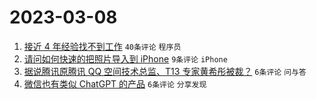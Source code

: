 # 2023-03-08

1. [接近 4 年经验找不到工作](https://www.v2ex.com/t/922086) `40条评论` `程序员`
1. [请问如何快速的把照片导入到 iPhone](https://www.v2ex.com/t/922087) `9条评论` `iPhone`
1. [据说腾讯原腾讯 QQ 空间技术总监、T13 专家黄希彤被裁？](https://www.v2ex.com/t/922097) `6条评论` `问与答`
1. [微信也有类似 ChatGPT 的产品](https://www.v2ex.com/t/922088) `6条评论` `分享发现`
